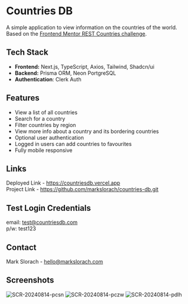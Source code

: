 # Countries DB

A simple application to view information on the countries of the world. Based on the [Frontend Mentor REST Countries challenge](https://www.frontendmentor.io/challenges/rest-countries-api-with-color-theme-switcher-5cacc469fec04111f7b848ca).

## Tech Stack
- **Frontend:** Next.js, TypeScript, Axios, Tailwind, Shadcn/ui
- **Backend:** Prisma ORM, Neon PortgreSQL
- **Authentication**: Clerk Auth

## Features
* View a list of all countries
* Search for a country
* Filter countries by region
* View more info about a country and its bordering countries
* Optional user authentication
* Logged in users can add countries to favourites
* Fully mobile responsive

## Links
Deployed Link - https://countriesdb.vercel.app \
Project Link - https://github.com/markslorach/countries-db.git

## Test Login Credentials
email: test@countriesdb.com \
p/w: test123

## Contact
Mark Slorach - hello@markslorach.com

## Screenshots
![SCR-20240814-pcsn](https://github.com/user-attachments/assets/bac54a58-5fdf-4120-8c89-fe051c944071)
![SCR-20240814-pczw](https://github.com/user-attachments/assets/e961fd0b-44e0-47ba-8d18-ab39f8208349)
![SCR-20240814-pdlh](https://github.com/user-attachments/assets/9d9f3f64-b7d2-4ae3-b1d7-3d8b6d14cf41)
